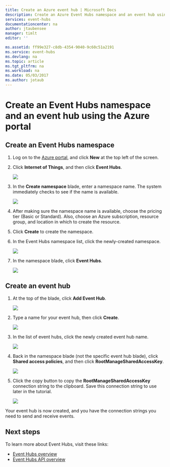 ```yaml
---
title: Create an Azure event hub | Microsoft Docs
description: Create an Azure Event Hubs namespace and an event hub using the Azure portal
services: event-hubs
documentationcenter: na
author: jtaubensee
manager: timlt
editor: ''

ms.assetid: ff99e327-c8db-4354-9040-9c60c51a2191
ms.service: event-hubs
ms.devlang: na
ms.topic: article
ms.tgt_pltfrm: na
ms.workload: na
ms.date: 05/03/2017
ms.author: jotaub
---
```


# Create an Event Hubs namespace and an event hub using the Azure portal

## Create an Event Hubs namespace
1. Log on to the [Azure portal][Azure portal], and click **New** at the top left of the screen.
1. Click **Internet of Things**, and then click **Event Hubs**.
   
    ![](./media/event-hubs-create/create-event-hub9.png)
1. In the **Create namespace** blade, enter a namespace name. The system immediately checks to see if the name is available.
   
    ![](./media/event-hubs-create/create-event-hub1.png)
1. After making sure the namespace name is available, choose the pricing tier (Basic or Standard). Also, choose an Azure subscription, resource group, and location in which to create the resource. 
1. Click **Create** to create the namespace.
1. In the Event Hubs namespace list, click the newly-created namespace.      
   
    ![](./media/event-hubs-create/create-event-hub2.png)
1. In the namespace blade, click **Event Hubs**.
   
    ![](./media/event-hubs-create/create-event-hub3.png)

## Create an event hub

1. At the top of the blade, click **Add Event Hub**.
   
    ![](./media/event-hubs-create/create-event-hub4.png)
1. Type a name for your event hub, then click **Create**.
   
    ![](./media/event-hubs-create/create-event-hub5.png)
1. In the list of event hubs, click the newly created event hub name. 
    
    ![](./media/event-hubs-create/create-event-hub6.png)
1. Back in the namespace blade (not the specific event hub blade), click **Shared access policies**, and then click **RootManageSharedAccessKey**.
    
    ![](./media/event-hubs-create/create-event-hub7.png)
1. Click the copy button to copy the **RootManageSharedAccessKey** connection string to the clipboard. Save this connection string to use later in the tutorial.
    
    ![](./media/event-hubs-create/create-event-hub8.png)

Your event hub is now created, and you have the connection strings you need to send and receive events.

## Next steps
To learn more about Event Hubs, visit these links:

* [Event Hubs overview](event-hubs-what-is-event-hubs.md)
* [Event Hubs API overview](event-hubs-api-overview.md)

[Azure portal]: https://portal.azure.com/